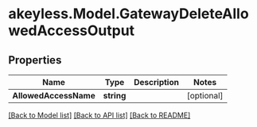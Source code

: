 # akeyless.Model.GatewayDeleteAllowedAccessOutput

## Properties

Name | Type | Description | Notes
------------ | ------------- | ------------- | -------------
**AllowedAccessName** | **string** |  | [optional] 

[[Back to Model list]](../README.md#documentation-for-models) [[Back to API list]](../README.md#documentation-for-api-endpoints) [[Back to README]](../README.md)

